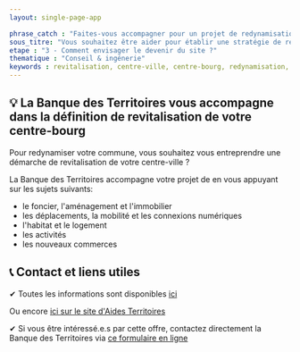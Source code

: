 ```yaml
---
layout: single-page-app

phrase_catch : "Faites-vous accompagner pour un projet de redynamisation de votre centre-bourg"
sous_titre: "Vous souhaitez être aider pour établir une stratégie de redynamisation de votre centre-bourg ?"
etape : "3 - Comment envisager le devenir du site ?"
thematique : "Conseil & ingénerie"
keywords : revitalisation, centre-ville, centre-bourg, redynamisation, revitaliser, redynamiser, 
---
```


## 💡 La Banque des Territoires vous accompagne dans la définition de revitalisation de votre centre-bourg

Pour redynamiser votre commune, vous souhaitez vous entreprendre une démarche de revitalisation de votre centre-ville ?
 
La Banque des Territoires accompagne votre projet de en vous appuyant sur les sujets suivants:
- le foncier, l'aménagement et l'immobilier
- les déplacements, la mobilité et les connexions numériques
- l'habitat et le logement
- les activités
- les nouveaux commerces


## 📞 Contact et liens utiles
✔ Toutes les informations sont disponibles [ici](https://www.banquedesterritoires.fr/accompagnement-pour-lelaboration-dune-strategie-de-revitalisation-des-centres-villes-et-des-centres?pk_campaign=Aides_territoires&pk_kwd=revitalisation_centre_ville&pk_source=Affiliation)

Ou encore [ici sur le site d'Aides Territoires](https://aides-territoires.beta.gouv.fr/aides/35ca-accompagner-le-projet-de-redynamisation-de-vo/)


✔ Si vous être intéressé.e.s par cette offre, contactez directement la Banque des Territoires via [ce formulaire en ligne](https://mon-compte.banquedesterritoires.fr/#/contact/formulaire)
